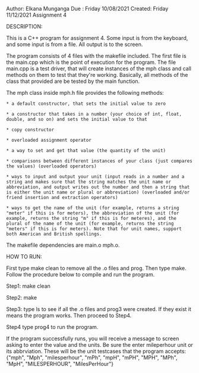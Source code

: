 Author: Elkana Munganga
Due : Friday 10/08/2021
Created: Friday 11/12/2021
Assignment 4

DESCRIPTION:

This is a C++ program for assignment 4. Some input is from the keyboard, 
and some input is from a file. All output is to the screen. 

The program consists of 4 files with the makefile included. The 
first file is the main.cpp which is the point of execution for 
the program. The file main.cpp is a test driver, that will create instances of the mph class and call methods on them to test that they're working. Basically, all methods of the class that provided are be tested by the main function.

The mph class inside mph.h file provides the following methods:
    
    * a default constructor, that sets the initial value to zero
    
    * a constructor that takes in a number (your choice of int, float, double, and so on) and sets the initial value to that
    
    * copy constructor
    
    * overloaded assignment operator
    
    * a way to set and get that value (the quantity of the unit)
    
    * comparisons between different instances of your class (just compares the values) (overloaded operators)
    
    * ways to input and output your unit (input reads in a number and a string and makes sure that the string matches the unit name or abbreviation, and output writes out the number and then a string that is either the unit name or plural or abbreviation) (overloaded and/or friend insertion and extraction operators)
    
    * ways to get the name of the unit (for example, returns a string "meter" if this is for meters), the abbreviation of the unit (for example, returns the string "m" if this is for meteres), and the plural of the name of the unit (for example, returns the string "meters" if this is for meters). Note that for unit names, support both American and British spellings.


The makefile dependencies are main.o mph.o.

HOW TO RUN:

First type make clean to remove all the .o files and prog. Then
type make. Follow the procedure below to compile and run the 
program.

Step1:
make clean

Step2:
make

Step3:
type ls to see if all the .o files and prog3 were created. If 
they exist it means the program works. Then proceed to Step4.

Step4
type prog4 to run the program.


If the program successfully runs, you will receive a message to screen 
asking to enter the value and the units. Be sure the enter mileperhour
unit or its abbrviation. These will be the unit testcases that the program
accepts: {"mph", "Mph", "milesperhour", "mPh", "mpH", "mPH", "MPH", "MPh", "MpH", "MILESPERHOUR", "MilesPerHour"}